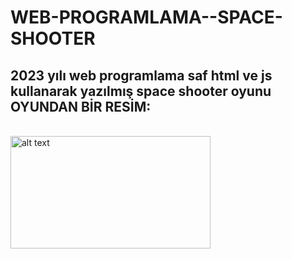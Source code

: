 # WEB-PROGRAMLAMA--SPACE-SHOOTER
2023 yılı web programlama saf html ve js kullanarak yazılmış space shooter oyunu
<br>
OYUNDAN BİR RESİM:
-----------------------------
<br>
<img src="http://url/to/img.png" alt="alt text" width="320" height="180">
